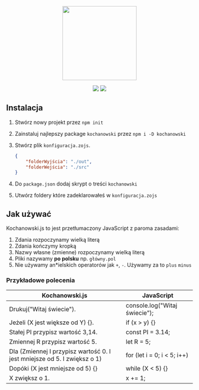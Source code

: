 <div align="center">
    
<img src="https://cdn.discordapp.com/attachments/739575474711166976/1005512112593961031/kochanowskiJSlogo512.png" width="200" />
    
<p>
<a href=""><img src="https://forthebadge.com/images/badges/gluten-free.svg" /></a>
<a href=""><img src="https://forthebadge.com/images/badges/powered-by-electricity.svg" /></a>
</p>
</div>

## Instalacja

1. Stwórz nowy projekt przez `npm init`
2. Zainstaluj najlepszy package `kochanowski` przez `npm i -D kochanowski`
3. Stwórz plik `konfiguracja.zojs`.
    ```json
    {
        "folderWyjścia": "./out",
        "folderWejścia": "./src"
    }
    ```

4. Do `package.json` dodaj skrypt o treści `kochanowski`
5. Utwórz foldery które zadeklarowałeś w `konfiguracja.zojs`

## Jak używać

Kochanowski.js to jest przetłumaczony JavaScript z paroma zasadami:

1. Zdania rozpoczynamy wielką literą
2. Zdania kończymy kropką
3. Nazwy własne (zmienne) rozpoczynamy wielką literą
4. Pliki nazywamy **po polsku** np. `główny.pol`
5. Nie używamy an*ielskich operatorów jak `+`, `-`. Używamy za to `plus` `minus`

### Przykładowe polecenia

Kochanowski.js | JavaScript
-|-
Drukuj("Witaj świecie"). | console.log("Witaj świecie");
Jeżeli (X jest większe od Y) {}. | if (x > y) {}
Stałej PI przypisz wartość 3,14. | const PI = 3.14;
Zmiennej R przypisz wartość 5. | let R = 5;
Dla (Zmiennej I przypisz wartość 0. I jest mniejsze od 5. I zwiększ o 1) | for (let i = 0; i < 5; i++)
Dopóki (X jest mniejsze od 5) {} | while (X < 5) {}
X zwiększ o 1. | x += 1;
